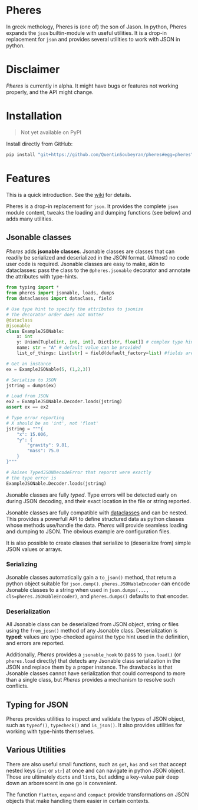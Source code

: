# Pheres

In greek methology, Pheres is (one of) the son of Jason. In python, Pheres expands the `json` builtin-module with useful utilities.
It is a drop-in replacement for `json` and provides several utilities to work with JSON in python.

# Disclaimer
*Pheres* is currently in alpha. It might have bugs or features not working properly, and the API might change.

# Installation

> Not yet available on PyPI

Install directly from GitHub:

```bash
pip install "git+https://github.com/QuentinSoubeyran/pheres#egg=pheres"
```


# Features

This is a quick introduction. See the [wiki](https://github.com/QuentinSoubeyran/pheres/wiki) for details.

Pheres is a drop-in replacement for `json`. It provides the complete `json` module content, tweaks the loading and dumping functions (see below) and adds many utilities.

## Jsonable classes

*Pheres* adds **jsonable classes**. Jsonable classes are classes that can readily be serialized and deserialized in the JSON format. (Almost) no code user code is required.
Jsonable classes are easy to make, akin to dataclasses: pass the class to the `@pheres.jsonable` decorator and annotate the attributes with type-hints.

```python
from typing import *
from pheres import jsonable, loads, dumps
from dataclasses import dataclass, field

# Use type hint to specify the attributes to jsonize
# The decorator order does not matter
@dataclass
@jsonable
class ExampleJSONable:
    x: int
    y: Union[Tuple[int, int, int], Dict[str, float]] # complex type hints are supported
    name: str = "A" # default value can be provided
    list_of_things: List[str] = field(default_factory=list) #fields are suported

# Get an instance
ex = ExampleJSONable(5, (1,2,3))

# Serialize to JSON
jstring = dumps(ex)

# Load from JSON
ex2 = ExampleJSONable.Decoder.loads(jstring)
assert ex == ex2

# Type error reporting
# X should be an 'int', not 'float'
jstring = """{
    "x": 15.006,
    "y": {
        "gravity": 9.81,
        "mass": 75.0
    }
}"""

# Raises TypedJSONDecodeError that reporst were exactly
# the type error is
ExampleJSONable.Decoder.loads(jstring)
```

Jsonable classes are fully *typed*. Type errors will be detected early on during JSON decoding, and their exact location in the file or string reported.

Jsonable classes are fully compatible with [dataclasses](https://docs.python.org/3/library/dataclasses.html) and can be nested. This provides a powerfull API to define structured data as python classes whose methods use/handle the data. *Pheres* will provide seamless loading and dumping to JSON. The obvious example are configuration files.

It is also possible to create classes that serialize to (deserialize from) simple JSON values or arrays.

### Serializing

Jsonable classes automatically gain a `to_json()` method, that return a python object suitable for `json.dump()`. `pheres.JSONableEncoder` can encode Jsonable classes to a string when used in `json.dumps(..., cls=pheres.JSONableEncoder)`, and `pheres.dumps()` defaults to that encoder.

### Deserialization

All Jsonable class can be deserialized from JSON object, string or files using the `from_josn()` method of any Jsonable class. Deserialization is __typed__: values are type-checked against the type hint used in the definition, and errors are reported. 

Additionally, *Pheres* provides a `jsonable_hook` to pass to `json.load()` (or `pheres.load` directly) that detects any Jsonable class serialization in the JSON and replace them by a proper instance. The drawbacks is that Jsonable classes cannot have serialization that could correspond to more than a single class, but *Pheres* provides a mechanism to resolve such conflicts.

## Typing for JSON

Pheres provides utilities to inspect and validate the types of JSON object, such as `typeof()`, `typecheck()` and `is_json()`. It also provides utilities for working with type-hints themselves.

## Various Utilities

There are also useful small functions, such as `get`, `has` and `set` that accept nested keys (`int` or `str`) at once and can navigate in python JSON object. Those are ultimately `dict`s and `list`s, but adding a key-value pair deep down an arborescent in one go is convenient.

The function `flatten`, `expand` and `compact` provide transformations on JSON objects that make handling them easier in certain contexts.